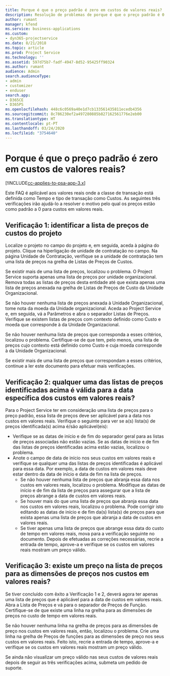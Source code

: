 ```yaml
---
title: Porque é que o preço padrão é zero em custos de valores reais?
description: Resolução de problemas de porque é que o preço padrão é 0 para custos de valores reais.
author: rumant
manager: kfend
ms.service: business-applications
ms.custom:
- dyn365-projectservice
ms.date: 8/21/2018
ms.topic: article
ms.prod: Project Service
ms.technology: ''
ms.assetid: 597d75b7-fadf-4947-8d52-95425ff90324
ms.author: rumant
audience: Admin
search.audienceType:
- admin
- customizer
- enduser
search.app:
- D365CE
- D365PS
ms.openlocfilehash: 448c6c0569a40e1d7cb133561435811ecedb4356
ms.sourcegitcommit: 8c786230ef2a497280885b827162561776e2eb00
ms.translationtype: HT
ms.contentlocale: pt-PT
ms.lasthandoff: 03/24/2020
ms.locfileid: "3754640"
---
```

# <a name="why-is-the-price-defaulting-to-zero-on-time-cost-actuals"></a>Porque é que o preço padrão é zero em custos de valores reais?

[!INCLUDE[cc-applies-to-psa-app-3.x](../includes/cc-applies-to-psa-app-3x.md)]

Este FAQ é aplicável aos valores reais onde a classe de transação está definida como Tempo e tipo de transação como Custos. As seguintes três verificações irão ajudá-lo a resolver o motivo pelo qual os preços estão como padrão a 0 para custos em valores reais.
 
## <a name="check-1-identify-the-cost-price-list-for-the-project"></a>Verificação 1: identificar a lista de preços de custos do projeto

Localize o projeto no campo do projeto e, em seguida, aceda à página do projeto. Clique na hiperligação de unidade de contratação no campo. Na página Unidade de Contratação, verifique se a unidade de contratação tem uma lista de preços na grelha de Listas de Preços de Custos.

Se existir mais de uma lista de preços, localizou o problema. O Project Service suporta apenas uma lista de preços por unidade organizacional. Remova todas as listas de preços desta entidade até que exista apenas uma lista de preços anexada na grelha de Listas de Preços de Custo da Unidade Organizacional.

Se não houver nenhuma lista de preços anexada à Unidade Organizacional, tome nota da moeda da Unidade organizacional. Aceda ao Project Service e, em seguida, vá a Parâmetros e abra o separador Listas de Preços. Verifique se existem listas de preços com contexto definido como Custo e moeda que corresponde à da Unidade Organizacional.
 
Se não houver nenhuma lista de preços que corresponda a esses critérios, localizou o problema. Certifique-se de que tem, pelo menos, uma lista de preços cujo contexto está definido como Custo e cuja moeda corresponde à da Unidade Organizacional.

Se existir mais de uma lista de preços que correspondam a esses critérios, continue a ler este documento para efetuar mais verificações.

## <a name="check-2-are-any-of-the-price-lists-identified-above-valid-for-the-specific-date-of-the-time-cost-actual"></a>Verificação 2: qualquer uma das listas de preços identificadas acima é válida para a data específica dos custos em valores reais?

Para o Project Service ter em consideração uma lista de preços para o preço padrão, essa lista de preços deve ser aplicável para a data nos custos em valores reais. Verifique o seguinte para ver se a(s) lista(s) de preços identificada(s) acima é/são aplicável(eis):

- Verifique se as datas de início e de fim do separador geral para as listas de preços associadas não estão vazias. Se as datas de início e de fim das listas de preços identificadas acima estão vazias, localizou o problema. 
- Anote o campo de data de início nos seus custos em valores reais e verifique se qualquer uma das listas de preços identificadas é aplicável para essa data. Por exemplo, a data de custos em valores reais deve estar dentro da data de início e data de fim na lista de preços. 
    - Se não houver nenhuma lista de preços que abranja essa data nos custos em valores reais, localizou o problema. Modifique as datas de início e de fim da lista de preços para assegurar que a lista de preços abrange a data de custos em valores reais. 
    - Se houver mais do que uma lista de preços que abranja essa data nos custos em valores reais, localizou o problema. Pode corrigir isto editando as datas de início e de fim da(s) lista(s) de preços para que exista apenas uma lista de preços que abranja a data de custos em valores reais. 
    - Se tiver apenas uma lista de preços que abrange essa data do custo de tempo em valores reais, mova para a verificação seguinte no documento.
Depois de efetuadas as correções necessárias, recrie a entrada de tempo, aprove-a e verifique se os custos em valores reais mostram um preço válido.

## <a name="check-3-is-there-a-price-in-the-price-list-for-the-pricing-dimensions-on-the-time-cost-actual"></a>Verificação 3: existe um preço na lista de preços para as dimensões de preços nos custos em valores reais?

Se tiver concluído com êxito a Verificação 1 e 2, deverá agora ter apenas uma lista de preços que é aplicável para a data de custos em valores reais. Abra a Lista de Preços e vá para o separador de Preços de Função. Certifique-se de que existe uma linha na grelha para as dimensões de preços no custo de tempo em valores reais.

Se não houver nenhuma linha na grelha de preços para as dimensões de preço nos custos em valores reais, então, localizou o problema. Crie uma linha na grelha de Preços de funções para as dimensões de preço nos seus custos em valores reais. Feito isto, recrie a entrada de tempo, aprove-a e verifique se os custos em valores reais mostram um preço válido.
 
Se ainda não visualizar um preço válido nas seus custos de valores reais depois de seguir as três verificações acima, submeta um pedido de suporte.



